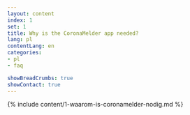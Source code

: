 ```yaml
---
layout: content
index: 1
set: 1
title: Why is the CoronaMelder app needed?
lang: pl
contentLang: en
categories:
- pl
- faq

showBreadCrumbs: true
showContact: true
---
```

{% include content/1-waarom-is-coronamelder-nodig.md %}
